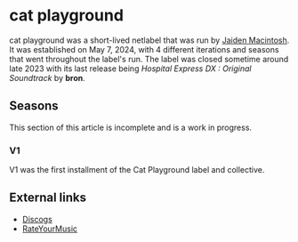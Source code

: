# cat playground
cat playground was a short-lived netlabel that was run by [Jaiden Macintosh](/artist/jaiden-macintosh). 
It was established on May 7, 2024, with 4 different iterations and seasons that went throughout the label's
run. The label was closed sometime around late 2023 with its last release being *Hospital Express DX : Original Soundtrack* 
by **bron**.

## Seasons
This section of this article is incomplete and is a work in progress.
### V1
V1 was the first installment of the Cat Playground label and collective.

## External links
 - [Discogs](https://www.discogs.com/label/2213647-cat-playground)
 - [RateYourMusic](https://rateyourmusic.com/label/cat_playground/)
